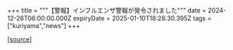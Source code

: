 +++
title = """【警報】インフルエンザ警報が発令されました"""
date = 2024-12-26T06:00:00.000Z
expiryDate = 2025-01-10T18:28:30.395Z
tags = ["kuriyama","news"]
+++


[[source]](https://www.town.kuriyama.hokkaido.jp/soshiki/38/25030.html)
